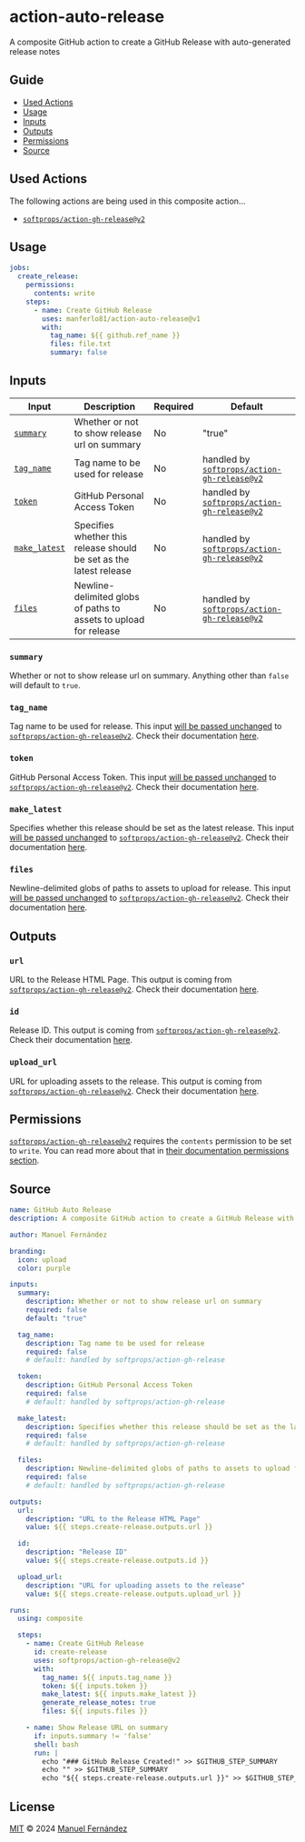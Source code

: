 # action-auto-release

A composite GitHub action to create a GitHub Release with auto-generated release notes

## Guide

* [Used Actions](#used-actions)
* [Usage](#usage)
* [Inputs](#inputs)
* [Outputs](#outputs)
* [Permissions](#permissions)
* [Source](#source)

## Used Actions

The following actions are being used in this composite action...

* [`softprops/action-gh-release@v2`](https://github.com/softprops/action-gh-release/tree/v2)

## Usage

```yaml
jobs:
  create_release:
    permissions:
      contents: write
    steps:
      - name: Create GitHub Release
        uses: manferlo81/action-auto-release@v1
        with:
          tag_name: ${{ github.ref_name }}
          files: file.txt
          summary: false
```

## Inputs

| Input | Description | Required | Default |
| ----- | ----------- | -------- | ------- |
| [`summary`](#summary) | Whether or not to show release url on summary | No | "true" |
| [`tag_name`](#tag_name) | Tag name to be used for release | No | handled by [`softprops/action-gh-release@v2`](https://github.com/softprops/action-gh-release/tree/v2?tab=readme-ov-file#inputs) |
| [`token`](#token) | GitHub Personal Access Token | No | handled by [`softprops/action-gh-release@v2`](https://github.com/softprops/action-gh-release/tree/v2?tab=readme-ov-file#inputs) |
| [`make_latest`](#make_latest) | Specifies whether this release should be set as the latest release | No | handled by [`softprops/action-gh-release@v2`](https://github.com/softprops/action-gh-release/tree/v2?tab=readme-ov-file#inputs)  |
| [`files`](#files) | Newline-delimited globs of paths to assets to upload for release | No | handled by [`softprops/action-gh-release@v2`](https://github.com/softprops/action-gh-release/tree/v2?tab=readme-ov-file#inputs) |

### `summary`

Whether or not to show release url on summary. Anything other than `false` will default to `true`.

### `tag_name`

Tag name to be used for release. This input [will be passed unchanged](#source) to [`softprops/action-gh-release@v2`](https://github.com/softprops/action-gh-release/tree/v2). Check their documentation [here](https://github.com/softprops/action-gh-release/tree/v2?tab=readme-ov-file#inputs).

### `token`

GitHub Personal Access Token. This input [will be passed unchanged](#source) to [`softprops/action-gh-release@v2`](https://github.com/softprops/action-gh-release/tree/v2). Check their documentation [here](https://github.com/softprops/action-gh-release/tree/v2?tab=readme-ov-file#inputs).

### `make_latest`

Specifies whether this release should be set as the latest release. This input [will be passed unchanged](#source) to [`softprops/action-gh-release@v2`](https://github.com/softprops/action-gh-release/tree/v2). Check their documentation [here](https://github.com/softprops/action-gh-release/tree/v2?tab=readme-ov-file#inputs).

### `files`

Newline-delimited globs of paths to assets to upload for release. This input [will be passed unchanged](#source) to [`softprops/action-gh-release@v2`](https://github.com/softprops/action-gh-release/tree/v2). Check their documentation [here](https://github.com/softprops/action-gh-release/tree/v2?tab=readme-ov-file#inputs).

## Outputs

### `url`

URL to the Release HTML Page. This output is coming from [`softprops/action-gh-release@v2`](https://github.com/softprops/action-gh-release/tree/v2). Check their documentation [here](https://github.com/softprops/action-gh-release/tree/v2?tab=readme-ov-file#outputs).

### `id`

Release ID. This output is coming from [`softprops/action-gh-release@v2`](https://github.com/softprops/action-gh-release/tree/v2). Check their documentation [here](https://github.com/softprops/action-gh-release/tree/v2?tab=readme-ov-file#outputs).

### `upload_url`

URL for uploading assets to the release. This output is coming from [`softprops/action-gh-release@v2`](https://github.com/softprops/action-gh-release/tree/v2). Check their documentation [here](https://github.com/softprops/action-gh-release/tree/v2?tab=readme-ov-file#outputs).

## Permissions

[`softprops/action-gh-release@v2`](https://github.com/softprops/action-gh-release/tree/v2) requires the `contents` permission to be set to `write`. You can read more about that in [their documentation permissions section](https://github.com/softprops/action-gh-release/tree/v2?tab=readme-ov-file#permissions).

## Source

```yaml
name: GitHub Auto Release
description: A composite GitHub action to create a GitHub Release with auto-generated release notes

author: Manuel Fernández

branding:
  icon: upload
  color: purple

inputs:
  summary:
    description: Whether or not to show release url on summary
    required: false
    default: "true"

  tag_name:
    description: Tag name to be used for release
    required: false
    # default: handled by softprops/action-gh-release

  token:
    description: GitHub Personal Access Token
    required: false
    # default: handled by softprops/action-gh-release

  make_latest:
    description: Specifies whether this release should be set as the latest release.
    required: false
    # default: handled by softprops/action-gh-release

  files:
    description: Newline-delimited globs of paths to assets to upload for release
    required: false
    # default: handled by softprops/action-gh-release

outputs:
  url:
    description: "URL to the Release HTML Page"
    value: ${{ steps.create-release.outputs.url }}

  id:
    description: "Release ID"
    value: ${{ steps.create-release.outputs.id }}

  upload_url:
    description: "URL for uploading assets to the release"
    value: ${{ steps.create-release.outputs.upload_url }}

runs:
  using: composite

  steps:
    - name: Create GitHub Release
      id: create-release
      uses: softprops/action-gh-release@v2
      with:
        tag_name: ${{ inputs.tag_name }}
        token: ${{ inputs.token }}
        make_latest: ${{ inputs.make_latest }}
        generate_release_notes: true
        files: ${{ inputs.files }}

    - name: Show Release URL on summary
      if: inputs.summary != 'false'
      shell: bash
      run: |
        echo "### GitHub Release Created!" >> $GITHUB_STEP_SUMMARY
        echo "" >> $GITHUB_STEP_SUMMARY
        echo "${{ steps.create-release.outputs.url }}" >> $GITHUB_STEP_SUMMARY
```

## License

[MIT](./LICENSE) &copy; 2024 [Manuel Fernández](https://github.com/manferlo81)

